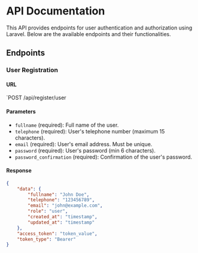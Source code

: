 # API Documentation

This API provides endpoints for user authentication and authorization using Laravel. Below are the available endpoints and their functionalities.

## Endpoints

### User Registration

#### URL

`POST /api/register/user


#### Parameters

- `fullname` (required): Full name of the user.
- `telephone` (required): User's telephone number (maximum 15 characters).
- `email` (required): User's email address. Must be unique.
- `password` (required): User's password (min 6 characters).
- `password_confirmation` (required): Confirmation of the user's password.

#### Response

```json
{
    "data": {
        "fullname": "John Doe",
        "telephone": "123456789",
        "email": "john@example.com",
        "role": "user",
        "created_at": "timestamp",
        "updated_at": "timestamp"
    },
    "access_token": "token_value",
    "token_type": "Bearer"
}
